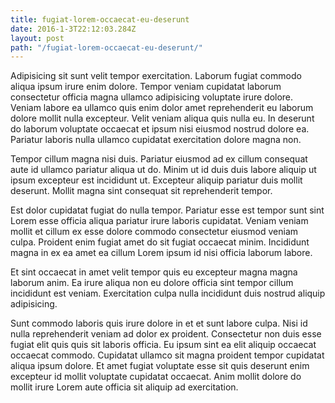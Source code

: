 ```yaml
---
title: fugiat-lorem-occaecat-eu-deserunt
date: 2016-1-3T22:12:03.284Z
layout: post
path: "/fugiat-lorem-occaecat-eu-deserunt/"
---
```


Adipisicing sit sunt velit tempor exercitation. Laborum fugiat commodo aliqua ipsum irure enim dolore. Tempor veniam cupidatat laborum consectetur officia magna ullamco adipisicing voluptate irure dolore. Veniam labore ea ullamco quis enim dolor amet reprehenderit eu laborum dolore mollit nulla excepteur. Velit veniam aliqua quis nulla eu. In deserunt do laborum voluptate occaecat et ipsum nisi eiusmod nostrud dolore ea. Pariatur laboris nulla ullamco cupidatat exercitation dolore magna non.

Tempor cillum magna nisi duis. Pariatur eiusmod ad ex cillum consequat aute id ullamco pariatur aliqua ut do. Minim ut id duis duis labore aliquip ut ipsum excepteur est incididunt ut. Excepteur aliquip pariatur duis mollit deserunt. Mollit magna sint consequat sit reprehenderit tempor.

Est dolor cupidatat fugiat do nulla tempor. Pariatur esse est tempor sunt sint Lorem esse officia aliqua pariatur irure laboris cupidatat. Veniam veniam mollit et cillum ex esse dolore commodo consectetur eiusmod veniam culpa. Proident enim fugiat amet do sit fugiat occaecat minim. Incididunt magna in ex ea amet ea cillum Lorem ipsum id nisi officia laborum labore.

Et sint occaecat in amet velit tempor quis eu excepteur magna magna laborum anim. Ea irure aliqua non eu dolore officia sint tempor cillum incididunt est veniam. Exercitation culpa nulla incididunt duis nostrud aliquip adipisicing.

Sunt commodo laboris quis irure dolore in et et sunt labore culpa. Nisi id nulla reprehenderit veniam ad dolor ex proident. Consectetur non duis esse fugiat elit quis quis sit laboris officia. Eu ipsum sint ea elit aliquip occaecat occaecat commodo. Cupidatat ullamco sit magna proident tempor cupidatat aliqua ipsum dolore. Et amet fugiat voluptate esse sit quis deserunt enim excepteur id mollit voluptate cupidatat occaecat. Anim mollit dolore do mollit irure Lorem aute officia sit aliquip ad exercitation.